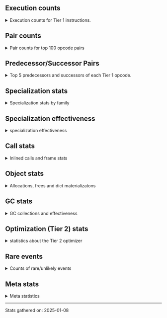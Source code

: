 ## Execution counts

<details>
<summary> Execution counts for Tier 1 instructions. </summary>


The "miss ratio" column shows the percentage of times the instruction
executed that it deoptimized. When this happens, the base unspecialized
instruction is not counted.

<table>
<thead>
<tr>
<th align="left">Name</th>
<th align="right">Base Count</th>
<th align="right">Head Count</th>
<th align="right">Change</th>
</tr>
</thead>
<tbody>
<tr>
<td align="left">FOR_ITER</td>
<td align="right">186,360</td>
<td align="right">108,240</td>
<td align="right">-41.9%</td>
</tr>
<tr>
<td align="left">CONTAINS_OP_DICT</td>
<td align="right">151,320</td>
<td align="right">88,840</td>
<td align="right">-41.3%</td>
</tr>
<tr>
<td align="left">STORE_SUBSCR_DICT</td>
<td align="right">127,200</td>
<td align="right">80,340</td>
<td align="right">-36.8%</td>
</tr>
<tr>
<td align="left">JUMP_BACKWARD</td>
<td align="right">218,520</td>
<td align="right">140,440</td>
<td align="right">-35.7%</td>
</tr>
<tr>
<td align="left">LOAD_ATTR_SLOT</td>
<td align="right">974,400</td>
<td align="right">646,380</td>
<td align="right">-33.7%</td>
</tr>
<tr>
<td align="left">IS_OP</td>
<td align="right">326,100</td>
<td align="right">216,760</td>
<td align="right">-33.5%</td>
</tr>
<tr>
<td align="left">POP_JUMP_IF_TRUE</td>
<td align="right">437,440</td>
<td align="right">312,482</td>
<td align="right">-28.6%</td>
</tr>
<tr>
<td align="left">CALL_BUILTIN_FAST</td>
<td align="right">198,780</td>
<td align="right">151,920</td>
<td align="right">-23.6%</td>
</tr>
<tr>
<td align="left">LOAD_GLOBAL_MODULE</td>
<td align="right">797,740</td>
<td align="right">688,408</td>
<td align="right">-13.7%</td>
</tr>
<tr>
<td align="left">LOAD_FAST_LOAD_FAST</td>
<td align="right">800,520</td>
<td align="right">706,800</td>
<td align="right">-11.7%</td>
</tr>
<tr>
<td align="left">POP_JUMP_IF_FALSE</td>
<td align="right">1,093,804</td>
<td align="right">984,332</td>
<td align="right">-10.0%</td>
</tr>
<tr>
<td align="left">TO_BOOL_BOOL</td>
<td align="right">638,920</td>
<td align="right">576,442</td>
<td align="right">-9.8%</td>
</tr>
<tr>
<td align="left">STORE_FAST</td>
<td align="right">721,180</td>
<td align="right">658,708</td>
<td align="right">-8.7%</td>
</tr>
<tr>
<td align="left">LOAD_GLOBAL_BUILTIN</td>
<td align="right">563,524</td>
<td align="right">516,532</td>
<td align="right">-8.3%</td>
</tr>
<tr>
<td align="left">LOAD_FAST</td>
<td align="right">3,659,348</td>
<td align="right">3,362,340</td>
<td align="right">-8.1%</td>
</tr>
<tr>
<td align="left">DELETE_ATTR</td>
<td align="right">120</td>
<td align="right">126</td>
<td align="right">5.0%</td>
</tr>
<tr>
<td align="left">EXTENDED_ARG</td>
<td align="right">1,540</td>
<td align="right">1,542</td>
<td align="right">0.1%</td>
</tr>
<tr>
<td align="left">POP_EXCEPT</td>
<td align="right">1,960</td>
<td align="right">1,962</td>
<td align="right">0.1%</td>
</tr>
<tr>
<td align="left">CALL_LEN</td>
<td align="right">150,124</td>
<td align="right">149,992</td>
<td align="right">-0.1%</td>
</tr>
<tr>
<td align="left">COMPARE_OP_INT</td>
<td align="right">188,224</td>
<td align="right">188,092</td>
<td align="right">-0.1%</td>
</tr>
<tr>
<td align="left">LOAD_ATTR_INSTANCE_VALUE</td>
<td align="right">720,208</td>
<td align="right">719,948</td>
<td align="right">-0.0%</td>
</tr>
<tr>
<td align="left">JUMP_BACKWARD_NO_INTERRUPT</td>
<td align="right">7,780</td>
<td align="right">7,782</td>
<td align="right">0.0%</td>
</tr>
<tr>
<td align="left">LOAD_SPECIAL</td>
<td align="right">17,720</td>
<td align="right">17,724</td>
<td align="right">0.0%</td>
</tr>
<tr>
<td align="left">DELETE_SUBSCR</td>
<td align="right">25,340</td>
<td align="right">25,344</td>
<td align="right">0.0%</td>
</tr>
<tr>
<td align="left">SWAP</td>
<td align="right">26,120</td>
<td align="right">26,124</td>
<td align="right">0.0%</td>
</tr>
<tr>
<td align="left">CALL_METHOD_DESCRIPTOR_FAST_WITH_KEYWORDS</td>
<td align="right">20,140</td>
<td align="right">20,142</td>
<td align="right">0.0%</td>
</tr>
<tr>
<td align="left">POP_JUMP_IF_NONE</td>
<td align="right">113,180</td>
<td align="right">113,190</td>
<td align="right">0.0%</td>
</tr>
<tr>
<td align="left">COPY</td>
<td align="right">26,680</td>
<td align="right">26,682</td>
<td align="right">0.0%</td>
</tr>
<tr>
<td align="left">CALL_NON_PY_GENERAL</td>
<td align="right">172,440</td>
<td align="right">172,452</td>
<td align="right">0.0%</td>
</tr>
<tr>
<td align="left">INTERPRETER_EXIT</td>
<td align="right">105,480</td>
<td align="right">105,486</td>
<td align="right">0.0%</td>
</tr>
<tr>
<td align="left">CALL_METHOD_DESCRIPTOR_O</td>
<td align="right">45,340</td>
<td align="right">45,342</td>
<td align="right">0.0%</td>
</tr>
<tr>
<td align="left">POP_TOP</td>
<td align="right">417,240</td>
<td align="right">417,258</td>
<td align="right">0.0%</td>
</tr>
<tr>
<td align="left">NOP</td>
<td align="right">101,420</td>
<td align="right">101,424</td>
<td align="right">0.0%</td>
</tr>
<tr>
<td align="left">LOAD_CONST_IMMORTAL</td>
<td align="right">734,340</td>
<td align="right">734,364</td>
<td align="right">0.0%</td>
</tr>
<tr>
<td align="left">PUSH_NULL</td>
<td align="right">223,620</td>
<td align="right">223,626</td>
<td align="right">0.0%</td>
</tr>
<tr>
<td align="left">RETURN_VALUE</td>
<td align="right">679,700</td>
<td align="right">679,716</td>
<td align="right">0.0%</td>
</tr>
<tr>
<td align="left">LOAD_ATTR_METHOD_NO_DICT</td>
<td align="right">192,820</td>
<td align="right">192,824</td>
<td align="right">0.0%</td>
</tr>
<tr>
<td align="left">RESUME_CHECK</td>
<td align="right">657,100</td>
<td align="right">657,108</td>
<td align="right">0.0%</td>
</tr>
<tr>
<td align="left">LOAD_ATTR_METHOD_WITH_VALUES</td>
<td align="right">342,680</td>
<td align="right">342,684</td>
<td align="right">0.0%</td>
</tr>
<tr>
<td align="left">CALL_PY_EXACT_ARGS</td>
<td align="right">372,380</td>
<td align="right">372,384</td>
<td align="right">0.0%</td>
</tr>
<tr>
<td align="left">LOAD_ATTR</td>
<td align="right">290,760</td>
<td align="right">290,760</td>
<td align="right">0.0%</td>
</tr>
<tr>
<td align="left">LOAD_SMALL_INT</td>
<td align="right">251,760</td>
<td align="right">251,760</td>
<td align="right">0.0%</td>
</tr>
<tr>
<td align="left">LOAD_ATTR_MODULE</td>
<td align="right">205,020</td>
<td align="right">205,020</td>
<td align="right">0.0%</td>
</tr>
<tr>
<td align="left">STORE_ATTR</td>
<td align="right">161,500</td>
<td align="right">161,500</td>
<td align="right">0.0%</td>
</tr>
<tr>
<td align="left">BINARY_OP</td>
<td align="right">157,820</td>
<td align="right">157,820</td>
<td align="right">0.0%</td>
</tr>
<tr>
<td align="left">STORE_ATTR_SLOT</td>
<td align="right">136,040</td>
<td align="right">136,040</td>
<td align="right">0.0%</td>
</tr>
<tr>
<td align="left">RETURN_GENERATOR</td>
<td align="right">125,640</td>
<td align="right">125,640</td>
<td align="right">0.0%</td>
</tr>
<tr>
<td align="left">SEND_GEN</td>
<td align="right">122,820</td>
<td align="right">122,820</td>
<td align="right">0.0%</td>
</tr>
<tr>
<td align="left">LOAD_CONST</td>
<td align="right">121,020</td>
<td align="right">121,020</td>
<td align="right">0.0%</td>
</tr>
<tr>
<td align="left">GET_AWAITABLE</td>
<td align="right">119,520</td>
<td align="right">119,520</td>
<td align="right">0.0%</td>
</tr>
<tr>
<td align="left">END_SEND</td>
<td align="right">119,280</td>
<td align="right">119,280</td>
<td align="right">0.0%</td>
</tr>
<tr>
<td align="left">STORE_ATTR_INSTANCE_VALUE</td>
<td align="right">111,180</td>
<td align="right">111,180</td>
<td align="right">0.0%</td>
</tr>
<tr>
<td align="left">CALL_METHOD_DESCRIPTOR_NOARGS</td>
<td align="right">108,120</td>
<td align="right">108,120</td>
<td align="right">0.0%</td>
</tr>
<tr>
<td align="left">POP_JUMP_IF_NOT_NONE</td>
<td align="right">100,800</td>
<td align="right">100,800</td>
<td align="right">0.0%</td>
</tr>
<tr>
<td align="left">JUMP_FORWARD</td>
<td align="right">80,940</td>
<td align="right">80,940</td>
<td align="right">0.0%</td>
</tr>
<tr>
<td align="left">LOAD_ATTR_WITH_HINT</td>
<td align="right">78,120</td>
<td align="right">78,120</td>
<td align="right">0.0%</td>
</tr>
<tr>
<td align="left">CALL_FUNCTION_EX</td>
<td align="right">70,140</td>
<td align="right">70,140</td>
<td align="right">0.0%</td>
</tr>
<tr>
<td align="left">BUILD_TUPLE</td>
<td align="right">67,260</td>
<td align="right">67,260</td>
<td align="right">0.0%</td>
</tr>
<tr>
<td align="left">LOAD_DEREF</td>
<td align="right">65,460</td>
<td align="right">65,460</td>
<td align="right">0.0%</td>
</tr>
<tr>
<td align="left">CALL_KW_PY</td>
<td align="right">56,640</td>
<td align="right">56,640</td>
<td align="right">0.0%</td>
</tr>
<tr>
<td align="left">GET_ITER</td>
<td align="right">54,480</td>
<td align="right">54,480</td>
<td align="right">0.0%</td>
</tr>
<tr>
<td align="left">BUILD_MAP</td>
<td align="right">52,740</td>
<td align="right">52,740</td>
<td align="right">0.0%</td>
</tr>
<tr>
<td align="left">POP_ITER</td>
<td align="right">51,900</td>
<td align="right">51,900</td>
<td align="right">0.0%</td>
</tr>
<tr>
<td align="left">DICT_MERGE</td>
<td align="right">50,520</td>
<td align="right">50,520</td>
<td align="right">0.0%</td>
</tr>
<tr>
<td align="left">TO_BOOL_NONE</td>
<td align="right">49,560</td>
<td align="right">49,560</td>
<td align="right">0.0%</td>
</tr>
<tr>
<td align="left">TO_BOOL</td>
<td align="right">47,600</td>
<td align="right">47,600</td>
<td align="right">0.0%</td>
</tr>
<tr>
<td align="left">TO_BOOL_INT</td>
<td align="right">46,260</td>
<td align="right">46,260</td>
<td align="right">0.0%</td>
</tr>
<tr>
<td align="left">CALL_TYPE_1</td>
<td align="right">44,520</td>
<td align="right">44,520</td>
<td align="right">0.0%</td>
</tr>
<tr>
<td align="left">BINARY_SLICE</td>
<td align="right">44,340</td>
<td align="right">44,340</td>
<td align="right">0.0%</td>
</tr>
<tr>
<td align="left">COMPARE_OP</td>
<td align="right">41,760</td>
<td align="right">41,760</td>
<td align="right">0.0%</td>
</tr>
<tr>
<td align="left">LOAD_ATTR_CLASS_WITH_METACLASS_CHECK</td>
<td align="right">34,200</td>
<td align="right">34,200</td>
<td align="right">0.0%</td>
</tr>
<tr>
<td align="left">CALL_ISINSTANCE</td>
<td align="right">33,900</td>
<td align="right">33,900</td>
<td align="right">0.0%</td>
</tr>
<tr>
<td align="left">FOR_ITER_LIST</td>
<td align="right">33,600</td>
<td align="right">33,600</td>
<td align="right">0.0%</td>
</tr>
<tr>
<td align="left">FOR_ITER_RANGE</td>
<td align="right">33,540</td>
<td align="right">33,540</td>
<td align="right">0.0%</td>
</tr>
<tr>
<td align="left">CALL_ALLOC_AND_ENTER_INIT</td>
<td align="right">32,940</td>
<td align="right">32,940</td>
<td align="right">0.0%</td>
</tr>
<tr>
<td align="left">EXIT_INIT_CHECK</td>
<td align="right">32,820</td>
<td align="right">32,820</td>
<td align="right">0.0%</td>
</tr>
<tr>
<td align="left">CALL_BOUND_METHOD_EXACT_ARGS</td>
<td align="right">31,140</td>
<td align="right">31,140</td>
<td align="right">0.0%</td>
</tr>
<tr>
<td align="left">BUILD_LIST</td>
<td align="right">28,860</td>
<td align="right">28,860</td>
<td align="right">0.0%</td>
</tr>
<tr>
<td align="left">CONTAINS_OP</td>
<td align="right">27,920</td>
<td align="right">27,920</td>
<td align="right">0.0%</td>
</tr>
<tr>
<td align="left">CALL_BUILTIN_FAST_WITH_KEYWORDS</td>
<td align="right">26,280</td>
<td align="right">26,280</td>
<td align="right">0.0%</td>
</tr>
<tr>
<td align="left">BUILD_SLICE</td>
<td align="right">25,200</td>
<td align="right">25,200</td>
<td align="right">0.0%</td>
</tr>
<tr>
<td align="left">LOAD_ATTR_METHOD_LAZY_DICT</td>
<td align="right">24,420</td>
<td align="right">24,420</td>
<td align="right">0.0%</td>
</tr>
<tr>
<td align="left">MAKE_CELL</td>
<td align="right">23,460</td>
<td align="right">23,460</td>
<td align="right">0.0%</td>
</tr>
<tr>
<td align="left">STORE_FAST_STORE_FAST</td>
<td align="right">21,540</td>
<td align="right">21,540</td>
<td align="right">0.0%</td>
</tr>
<tr>
<td align="left">CALL_PY_GENERAL</td>
<td align="right">20,760</td>
<td align="right">20,760</td>
<td align="right">0.0%</td>
</tr>
<tr>
<td align="left">CALL_INTRINSIC_1</td>
<td align="right">18,540</td>
<td align="right">18,540</td>
<td align="right">0.0%</td>
</tr>
<tr>
<td align="left">LIST_EXTEND</td>
<td align="right">18,420</td>
<td align="right">18,420</td>
<td align="right">0.0%</td>
</tr>
<tr>
<td align="left">UNPACK_SEQUENCE_TWO_TUPLE</td>
<td align="right">18,420</td>
<td align="right">18,420</td>
<td align="right">0.0%</td>
</tr>
<tr>
<td align="left">CALL_LIST_APPEND</td>
<td align="right">17,460</td>
<td align="right">17,460</td>
<td align="right">0.0%</td>
</tr>
<tr>
<td align="left">STORE_DEREF</td>
<td align="right">16,320</td>
<td align="right">16,320</td>
<td align="right">0.0%</td>
</tr>
<tr>
<td align="left">CALL_METHOD_DESCRIPTOR_FAST</td>
<td align="right">16,200</td>
<td align="right">16,200</td>
<td align="right">0.0%</td>
</tr>
<tr>
<td align="left">BINARY_OP_ADD_INT</td>
<td align="right">14,820</td>
<td align="right">14,820</td>
<td align="right">0.0%</td>
</tr>
<tr>
<td align="left">LOAD_ATTR_NONDESCRIPTOR_WITH_VALUES</td>
<td align="right">13,680</td>
<td align="right">13,680</td>
<td align="right">0.0%</td>
</tr>
<tr>
<td align="left">COPY_FREE_VARS</td>
<td align="right">13,440</td>
<td align="right">13,440</td>
<td align="right">0.0%</td>
</tr>
<tr>
<td align="left">CALL_BUILTIN_CLASS</td>
<td align="right">12,300</td>
<td align="right">12,300</td>
<td align="right">0.0%</td>
</tr>
<tr>
<td align="left">LOAD_FAST_CHECK</td>
<td align="right">12,120</td>
<td align="right">12,120</td>
<td align="right">0.0%</td>
</tr>
<tr>
<td align="left">CALL_KW_NON_PY</td>
<td align="right">10,920</td>
<td align="right">10,920</td>
<td align="right">0.0%</td>
</tr>
<tr>
<td align="left">BINARY_SUBSCR</td>
<td align="right">10,640</td>
<td align="right">10,640</td>
<td align="right">0.0%</td>
</tr>
<tr>
<td align="left">CALL</td>
<td align="right">9,960</td>
<td align="right">9,960</td>
<td align="right">0.0%</td>
</tr>
<tr>
<td align="left">YIELD_VALUE</td>
<td align="right">9,480</td>
<td align="right">9,480</td>
<td align="right">0.0%</td>
</tr>
<tr>
<td align="left">BINARY_SUBSCR_DICT</td>
<td align="right">9,180</td>
<td align="right">9,180</td>
<td align="right">0.0%</td>
</tr>
<tr>
<td align="left">CALL_BUILTIN_O</td>
<td align="right">8,760</td>
<td align="right">8,760</td>
<td align="right">0.0%</td>
</tr>
<tr>
<td align="left">LOAD_ATTR_PROPERTY</td>
<td align="right">8,640</td>
<td align="right">8,640</td>
<td align="right">0.0%</td>
</tr>
<tr>
<td align="left">TO_BOOL_LIST</td>
<td align="right">8,520</td>
<td align="right">8,520</td>
<td align="right">0.0%</td>
</tr>
<tr>
<td align="left">UNPACK_SEQUENCE_TUPLE</td>
<td align="right">7,860</td>
<td align="right">7,860</td>
<td align="right">0.0%</td>
</tr>
<tr>
<td align="left">CONTAINS_OP_SET</td>
<td align="right">7,800</td>
<td align="right">7,800</td>
<td align="right">0.0%</td>
</tr>
<tr>
<td align="left">FOR_ITER_TUPLE</td>
<td align="right">7,320</td>
<td align="right">7,320</td>
<td align="right">0.0%</td>
</tr>
<tr>
<td align="left">UNARY_NOT</td>
<td align="right">6,720</td>
<td align="right">6,720</td>
<td align="right">0.0%</td>
</tr>
<tr>
<td align="left">LIST_APPEND</td>
<td align="right">6,720</td>
<td align="right">6,720</td>
<td align="right">0.0%</td>
</tr>
<tr>
<td align="left">LOAD_GLOBAL</td>
<td align="right">6,240</td>
<td align="right">6,240</td>
<td align="right">0.0%</td>
</tr>
<tr>
<td align="left">BINARY_SUBSCR_LIST_INT</td>
<td align="right">6,240</td>
<td align="right">6,240</td>
<td align="right">0.0%</td>
</tr>
<tr>
<td align="left">CALL_KW_BOUND_METHOD</td>
<td align="right">6,240</td>
<td align="right">6,240</td>
<td align="right">0.0%</td>
</tr>
<tr>
<td align="left">SEND</td>
<td align="right">4,740</td>
<td align="right">4,740</td>
<td align="right">0.0%</td>
</tr>
<tr>
<td align="left">COMPARE_OP_FLOAT</td>
<td align="right">4,140</td>
<td align="right">4,140</td>
<td align="right">0.0%</td>
</tr>
<tr>
<td align="left">LOAD_SUPER_ATTR_METHOD</td>
<td align="right">4,020</td>
<td align="right">4,020</td>
<td align="right">0.0%</td>
</tr>
<tr>
<td align="left">MAKE_FUNCTION</td>
<td align="right">3,720</td>
<td align="right">3,720</td>
<td align="right">0.0%</td>
</tr>
<tr>
<td align="left">COMPARE_OP_STR</td>
<td align="right">3,420</td>
<td align="right">3,420</td>
<td align="right">0.0%</td>
</tr>
<tr>
<td align="left">BINARY_OP_ADD_FLOAT</td>
<td align="right">2,820</td>
<td align="right">2,820</td>
<td align="right">0.0%</td>
</tr>
<tr>
<td align="left">BINARY_OP_SUBTRACT_INT</td>
<td align="right">2,580</td>
<td align="right">2,580</td>
<td align="right">0.0%</td>
</tr>
<tr>
<td align="left">FORMAT_SIMPLE</td>
<td align="right">2,400</td>
<td align="right">2,400</td>
<td align="right">0.0%</td>
</tr>
<tr>
<td align="left">MAP_ADD</td>
<td align="right">2,340</td>
<td align="right">2,340</td>
<td align="right">0.0%</td>
</tr>
<tr>
<td align="left">STORE_ATTR_WITH_HINT</td>
<td align="right">2,220</td>
<td align="right">2,220</td>
<td align="right">0.0%</td>
</tr>
<tr>
<td align="left">SET_FUNCTION_ATTRIBUTE</td>
<td align="right">2,220</td>
<td align="right">2,220</td>
<td align="right">0.0%</td>
</tr>
<tr>
<td align="left">STORE_SUBSCR</td>
<td align="right">2,120</td>
<td align="right">2,120</td>
<td align="right">0.0%</td>
</tr>
<tr>
<td align="left">CHECK_EXC_MATCH</td>
<td align="right">2,040</td>
<td align="right">2,040</td>
<td align="right">0.0%</td>
</tr>
<tr>
<td align="left">PUSH_EXC_INFO</td>
<td align="right">1,980</td>
<td align="right">1,980</td>
<td align="right">0.0%</td>
</tr>
<tr>
<td align="left">TO_BOOL_STR</td>
<td align="right">1,740</td>
<td align="right">1,740</td>
<td align="right">0.0%</td>
</tr>
<tr>
<td align="left">TO_BOOL_ALWAYS_TRUE</td>
<td align="right">1,620</td>
<td align="right">1,620</td>
<td align="right">0.0%</td>
</tr>
<tr>
<td align="left">LOAD_ATTR_CLASS</td>
<td align="right">1,320</td>
<td align="right">1,320</td>
<td align="right">0.0%</td>
</tr>
<tr>
<td align="left">BUILD_STRING</td>
<td align="right">1,260</td>
<td align="right">1,260</td>
<td align="right">0.0%</td>
</tr>
<tr>
<td align="left">LOAD_SUPER_ATTR_ATTR</td>
<td align="right">1,080</td>
<td align="right">1,080</td>
<td align="right">0.0%</td>
</tr>
<tr>
<td align="left">BINARY_SUBSCR_STR_INT</td>
<td align="right">1,020</td>
<td align="right">1,020</td>
<td align="right">0.0%</td>
</tr>
<tr>
<td align="left">UNPACK_SEQUENCE_LIST</td>
<td align="right">900</td>
<td align="right">900</td>
<td align="right">0.0%</td>
</tr>
<tr>
<td align="left">UNARY_INVERT</td>
<td align="right">840</td>
<td align="right">840</td>
<td align="right">0.0%</td>
</tr>
<tr>
<td align="left">LOAD_FAST_AND_CLEAR</td>
<td align="right">840</td>
<td align="right">840</td>
<td align="right">0.0%</td>
</tr>
<tr>
<td align="left">RERAISE</td>
<td align="right">660</td>
<td align="right">660</td>
<td align="right">0.0%</td>
</tr>
<tr>
<td align="left">BINARY_SUBSCR_TUPLE_INT</td>
<td align="right">660</td>
<td align="right">660</td>
<td align="right">0.0%</td>
</tr>
<tr>
<td align="left">BINARY_SUBSCR_GETITEM</td>
<td align="right">600</td>
<td align="right">600</td>
<td align="right">0.0%</td>
</tr>
<tr>
<td align="left">UNPACK_SEQUENCE</td>
<td align="right">560</td>
<td align="right">560</td>
<td align="right">0.0%</td>
</tr>
<tr>
<td align="left">CALL_KW</td>
<td align="right">520</td>
<td align="right">520</td>
<td align="right">0.0%</td>
</tr>
<tr>
<td align="left">BINARY_OP_ADD_UNICODE</td>
<td align="right">480</td>
<td align="right">480</td>
<td align="right">0.0%</td>
</tr>
<tr>
<td align="left">BUILD_SET</td>
<td align="right">420</td>
<td align="right">420</td>
<td align="right">0.0%</td>
</tr>
<tr>
<td align="left">STORE_FAST_LOAD_FAST</td>
<td align="right">420</td>
<td align="right">420</td>
<td align="right">0.0%</td>
</tr>
<tr>
<td align="left">CALL_STR_1</td>
<td align="right">420</td>
<td align="right">420</td>
<td align="right">0.0%</td>
</tr>
<tr>
<td align="left">CALL_TUPLE_1</td>
<td align="right">420</td>
<td align="right">420</td>
<td align="right">0.0%</td>
</tr>
<tr>
<td align="left">RAISE_VARARGS</td>
<td align="right">360</td>
<td align="right">360</td>
<td align="right">0.0%</td>
</tr>
<tr>
<td align="left">BINARY_OP_SUBTRACT_FLOAT</td>
<td align="right">360</td>
<td align="right">360</td>
<td align="right">0.0%</td>
</tr>
<tr>
<td align="left">BINARY_OP_MULTIPLY_INT</td>
<td align="right">300</td>
<td align="right">300</td>
<td align="right">0.0%</td>
</tr>
<tr>
<td align="left">CLEANUP_THROW</td>
<td align="right">240</td>
<td align="right">240</td>
<td align="right">0.0%</td>
</tr>
<tr>
<td align="left">UNARY_NEGATIVE</td>
<td align="right">240</td>
<td align="right">240</td>
<td align="right">0.0%</td>
</tr>
<tr>
<td align="left">DELETE_FAST</td>
<td align="right">240</td>
<td align="right">240</td>
<td align="right">0.0%</td>
</tr>
<tr>
<td align="left">LOAD_SUPER_ATTR</td>
<td align="right">180</td>
<td align="right">180</td>
<td align="right">0.0%</td>
</tr>
<tr>
<td align="left">BINARY_OP_MULTIPLY_FLOAT</td>
<td align="right">180</td>
<td align="right">180</td>
<td align="right">0.0%</td>
</tr>
<tr>
<td align="left">BINARY_OP_INPLACE_ADD_UNICODE</td>
<td align="right">120</td>
<td align="right">120</td>
<td align="right">0.0%</td>
</tr>
<tr>
<td align="left">CONVERT_VALUE</td>
<td align="right">60</td>
<td align="right">60</td>
<td align="right">0.0%</td>
</tr>
<tr>
<td align="left">IMPORT_NAME</td>
<td align="right">60</td>
<td align="right">60</td>
<td align="right">0.0%</td>
</tr>
<tr>
<td align="left">STORE_GLOBAL</td>
<td align="right">60</td>
<td align="right">60</td>
<td align="right">0.0%</td>
</tr>
<tr>
<td align="left">CALL_BOUND_METHOD_GENERAL</td>
<td align="right">60</td>
<td align="right">60</td>
<td align="right">0.0%</td>
</tr>
<tr>
<td align="left">ENTER_EXECUTOR</td>
<td align="right"></td>
<td align="right">31,220</td>
<td align="right"></td>
</tr>
<tr>
<td align="left">NOT_TAKEN</td>
<td align="right"></td>
<td align="right">15,620</td>
<td align="right"></td>
</tr>
</tbody>
</table>


</details>

## Pair counts

<details>
<summary> Pair counts for top 100 opcode pairs </summary>


Pairs of specialized operations that deoptimize and are then followed by
the corresponding unspecialized instruction are not counted as pairs.

Not included in comparative output.


</details>

## Predecessor/Successor Pairs

<details>
<summary> Top 5 predecessors and successors of each Tier 1 opcode. </summary>


This does not include the unspecialized instructions that occur after a
specialized instruction deoptimizes.

Not included in comparative output.


</details>

## Specialization stats

<details>
<summary> Specialization stats by family </summary>

### BINARY_OP

<details>
<summary> specialization stats for BINARY_OP family </summary>

<table>
<thead>
<tr>
<th align="left">Kind</th>
<th align="right">Base Count</th>
<th align="right">Base Ratio</th>
<th align="right">Head Count</th>
<th align="right">Head Ratio</th>
<th align="right">Change</th>
</tr>
</thead>
<tbody>
<tr>
<td align="left">
deferred
<details>
<summary>ⓘ</summary>

Lists the number of "deferred" (i.e. not specialized) instructions executed.
</details>
</td>
<td align="right">155,880</td>
<td align="right">86.9%</td>
<td align="right">155,880</td>
<td align="right">86.9%</td>
<td align="right">0.0%</td>
</tr>
<tr>
<td align="left">
hit
<details>
<summary>ⓘ</summary>

Specialized instructions that complete.
</details>
</td>
<td align="right">21,660</td>
<td align="right">12.1%</td>
<td align="right">21,660</td>
<td align="right">12.1%</td>
<td align="right">0.0%</td>
</tr>
</tbody>
</table>

<table>
<thead>
<tr>
<th align="left">Success</th>
<th align="right">Base Count</th>
<th align="right">Base Ratio</th>
<th align="right">Head Count</th>
<th align="right">Head Ratio</th>
<th align="right">Change</th>
</tr>
</thead>
<tbody>
<tr>
<td align="left">Success</td>
<td align="right">240</td>
<td align="right">12.4%</td>
<td align="right">240</td>
<td align="right">12.4%</td>
<td align="right">0.0%</td>
</tr>
<tr>
<td align="left">Failure</td>
<td align="right">1,700</td>
<td align="right">87.6%</td>
<td align="right">1,700</td>
<td align="right">87.6%</td>
<td align="right">0.0%</td>
</tr>
</tbody>
</table>

<table>
<thead>
<tr>
<th align="left">Failure kind</th>
<th align="right">Base Count</th>
<th align="right">Base Ratio</th>
<th align="right">Head Count</th>
<th align="right">Head Ratio</th>
<th align="right">Change</th>
</tr>
</thead>
<tbody>
<tr>
<td align="left">and int</td>
<td align="right">620</td>
<td align="right">36.5%</td>
<td align="right">620</td>
<td align="right">36.5%</td>
<td align="right">0.0%</td>
</tr>
<tr>
<td align="left">or</td>
<td align="right">360</td>
<td align="right">21.2%</td>
<td align="right">360</td>
<td align="right">21.2%</td>
<td align="right">0.0%</td>
</tr>
<tr>
<td align="left">add other</td>
<td align="right">220</td>
<td align="right">12.9%</td>
<td align="right">220</td>
<td align="right">12.9%</td>
<td align="right">0.0%</td>
</tr>
<tr>
<td align="left">remainder</td>
<td align="right">160</td>
<td align="right">9.4%</td>
<td align="right">160</td>
<td align="right">9.4%</td>
<td align="right">0.0%</td>
</tr>
<tr>
<td align="left">floor divide</td>
<td align="right">100</td>
<td align="right">5.9%</td>
<td align="right">100</td>
<td align="right">5.9%</td>
<td align="right">0.0%</td>
</tr>
<tr>
<td align="left">add different types</td>
<td align="right">80</td>
<td align="right">4.7%</td>
<td align="right">80</td>
<td align="right">4.7%</td>
<td align="right">0.0%</td>
</tr>
<tr>
<td align="left">multiply different types</td>
<td align="right">80</td>
<td align="right">4.7%</td>
<td align="right">80</td>
<td align="right">4.7%</td>
<td align="right">0.0%</td>
</tr>
<tr>
<td align="left">lshift</td>
<td align="right">40</td>
<td align="right">2.4%</td>
<td align="right">40</td>
<td align="right">2.4%</td>
<td align="right">0.0%</td>
</tr>
<tr>
<td align="left">xor</td>
<td align="right">40</td>
<td align="right">2.4%</td>
<td align="right">40</td>
<td align="right">2.4%</td>
<td align="right">0.0%</td>
</tr>
</tbody>
</table>


</details>

### BINARY_SLICE

<details>
<summary> specialization stats for BINARY_SLICE family </summary>

<table>
<thead>
<tr>
<th align="left">Kind</th>
<th align="right">Base Count</th>
<th align="right">Base Ratio</th>
<th align="right">Head Count</th>
<th align="right">Head Ratio</th>
<th align="right">Change</th>
</tr>
</thead>
<tbody>
<tr>
<td align="left">
deferred
<details>
<summary>ⓘ</summary>

Lists the number of "deferred" (i.e. not specialized) instructions executed.
</details>
</td>
<td align="right">44,340</td>
<td align="right">100.0%</td>
<td align="right">44,340</td>
<td align="right">100.0%</td>
<td align="right">0.0%</td>
</tr>
</tbody>
</table>


</details>

### BINARY_SUBSCR

<details>
<summary> specialization stats for BINARY_SUBSCR family </summary>

<table>
<thead>
<tr>
<th align="left">Kind</th>
<th align="right">Base Count</th>
<th align="right">Base Ratio</th>
<th align="right">Head Count</th>
<th align="right">Head Ratio</th>
<th align="right">Change</th>
</tr>
</thead>
<tbody>
<tr>
<td align="left">
deferred
<details>
<summary>ⓘ</summary>

Lists the number of "deferred" (i.e. not specialized) instructions executed.
</details>
</td>
<td align="right">9,780</td>
<td align="right">34.5%</td>
<td align="right">9,780</td>
<td align="right">34.5%</td>
<td align="right">0.0%</td>
</tr>
<tr>
<td align="left">
hit
<details>
<summary>ⓘ</summary>

Specialized instructions that complete.
</details>
</td>
<td align="right">17,700</td>
<td align="right">62.5%</td>
<td align="right">17,700</td>
<td align="right">62.5%</td>
<td align="right">0.0%</td>
</tr>
</tbody>
</table>

<table>
<thead>
<tr>
<th align="left">Success</th>
<th align="right">Base Count</th>
<th align="right">Base Ratio</th>
<th align="right">Head Count</th>
<th align="right">Head Ratio</th>
<th align="right">Change</th>
</tr>
</thead>
<tbody>
<tr>
<td align="left">Success</td>
<td align="right">300</td>
<td align="right">34.9%</td>
<td align="right">300</td>
<td align="right">34.9%</td>
<td align="right">0.0%</td>
</tr>
<tr>
<td align="left">Failure</td>
<td align="right">560</td>
<td align="right">65.1%</td>
<td align="right">560</td>
<td align="right">65.1%</td>
<td align="right">0.0%</td>
</tr>
</tbody>
</table>

<table>
<thead>
<tr>
<th align="left">Failure kind</th>
<th align="right">Base Count</th>
<th align="right">Base Ratio</th>
<th align="right">Head Count</th>
<th align="right">Head Ratio</th>
<th align="right">Change</th>
</tr>
</thead>
<tbody>
<tr>
<td align="left">buffer int</td>
<td align="right">160</td>
<td align="right">28.6%</td>
<td align="right">160</td>
<td align="right">28.6%</td>
<td align="right">0.0%</td>
</tr>
<tr>
<td align="left">tuple slice</td>
<td align="right">120</td>
<td align="right">21.4%</td>
<td align="right">120</td>
<td align="right">21.4%</td>
<td align="right">0.0%</td>
</tr>
<tr>
<td align="left">buffer slice</td>
<td align="right">120</td>
<td align="right">21.4%</td>
<td align="right">120</td>
<td align="right">21.4%</td>
<td align="right">0.0%</td>
</tr>
<tr>
<td align="left">other</td>
<td align="right">40</td>
<td align="right">7.1%</td>
<td align="right">40</td>
<td align="right">7.1%</td>
<td align="right">0.0%</td>
</tr>
<tr>
<td align="left">out of range</td>
<td align="right">40</td>
<td align="right">7.1%</td>
<td align="right">40</td>
<td align="right">7.1%</td>
<td align="right">0.0%</td>
</tr>
<tr>
<td align="left">code complex parameters</td>
<td align="right">40</td>
<td align="right">7.1%</td>
<td align="right">40</td>
<td align="right">7.1%</td>
<td align="right">0.0%</td>
</tr>
<tr>
<td align="left">list slice</td>
<td align="right">20</td>
<td align="right">3.6%</td>
<td align="right">20</td>
<td align="right">3.6%</td>
<td align="right">0.0%</td>
</tr>
<tr>
<td align="left">string slice</td>
<td align="right">20</td>
<td align="right">3.6%</td>
<td align="right">20</td>
<td align="right">3.6%</td>
<td align="right">0.0%</td>
</tr>
</tbody>
</table>


</details>

### CALL

<details>
<summary> specialization stats for CALL family </summary>

<table>
<thead>
<tr>
<th align="left">Kind</th>
<th align="right">Base Count</th>
<th align="right">Base Ratio</th>
<th align="right">Head Count</th>
<th align="right">Head Ratio</th>
<th align="right">Change</th>
</tr>
</thead>
<tbody>
<tr>
<td align="left">
hit
<details>
<summary>ⓘ</summary>

Specialized instructions that complete.
</details>
</td>
<td align="right">1,116,524</td>
<td align="right">96.2%</td>
<td align="right">1,116,400</td>
<td align="right">96.2%</td>
<td align="right">-0.0%</td>
</tr>
<tr>
<td align="left">
deferred
<details>
<summary>ⓘ</summary>

Lists the number of "deferred" (i.e. not specialized) instructions executed.
</details>
</td>
<td align="right">120</td>
<td align="right">0.0%</td>
<td align="right">120</td>
<td align="right">0.0%</td>
<td align="right">0.0%</td>
</tr>
<tr>
<td align="left">
miss
<details>
<summary>ⓘ</summary>

Specialized instructions that deopt.
</details>
</td>
<td align="right">33,840</td>
<td align="right">2.9%</td>
<td align="right">33,840</td>
<td align="right">2.9%</td>
<td align="right">0.0%</td>
</tr>
</tbody>
</table>

<table>
<thead>
<tr>
<th align="left">Success</th>
<th align="right">Base Count</th>
<th align="right">Base Ratio</th>
<th align="right">Head Count</th>
<th align="right">Head Ratio</th>
<th align="right">Change</th>
</tr>
</thead>
<tbody>
<tr>
<td align="left">Success</td>
<td align="right">10,420</td>
<td align="right">99.8%</td>
<td align="right">10,420</td>
<td align="right">99.8%</td>
<td align="right">0.0%</td>
</tr>
<tr>
<td align="left">Failure</td>
<td align="right">20</td>
<td align="right">0.2%</td>
<td align="right">20</td>
<td align="right">0.2%</td>
<td align="right">0.0%</td>
</tr>
</tbody>
</table>

<table>
<thead>
<tr>
<th align="left">Failure kind</th>
<th align="right">Base Count</th>
<th align="right">Base Ratio</th>
<th align="right">Head Count</th>
<th align="right">Head Ratio</th>
<th align="right">Change</th>
</tr>
</thead>
<tbody>
<tr>
<td align="left">init not simple</td>
<td align="right">40</td>
<td align="right">200.0%</td>
<td align="right">40</td>
<td align="right">200.0%</td>
<td align="right">0.0%</td>
</tr>
<tr>
<td align="left">out of versions</td>
<td align="right">20</td>
<td align="right">100.0%</td>
<td align="right">20</td>
<td align="right">100.0%</td>
<td align="right">0.0%</td>
</tr>
<tr>
<td align="left">init not python</td>
<td align="right">20</td>
<td align="right">100.0%</td>
<td align="right">20</td>
<td align="right">100.0%</td>
<td align="right">0.0%</td>
</tr>
</tbody>
</table>


</details>

### CALL_KW

<details>
<summary> specialization stats for CALL_KW family </summary>

<table>
<thead>
<tr>
<th align="left">Success</th>
<th align="right">Base Count</th>
<th align="right">Base Ratio</th>
<th align="right">Head Count</th>
<th align="right">Head Ratio</th>
<th align="right">Change</th>
</tr>
</thead>
<tbody>
<tr>
<td align="left">Success</td>
<td align="right">520</td>
<td align="right">100.0%</td>
<td align="right">520</td>
<td align="right">100.0%</td>
<td align="right">0.0%</td>
</tr>
<tr>
<td align="left">Failure</td>
<td align="right">0</td>
<td align="right">0.0%</td>
<td align="right">0</td>
<td align="right">0.0%</td>
<td align="right"></td>
</tr>
</tbody>
</table>


</details>

### COMPARE_OP

<details>
<summary> specialization stats for COMPARE_OP family </summary>

<table>
<thead>
<tr>
<th align="left">Kind</th>
<th align="right">Base Count</th>
<th align="right">Base Ratio</th>
<th align="right">Head Count</th>
<th align="right">Head Ratio</th>
<th align="right">Change</th>
</tr>
</thead>
<tbody>
<tr>
<td align="left">
hit
<details>
<summary>ⓘ</summary>

Specialized instructions that complete.
</details>
</td>
<td align="right">195,544</td>
<td align="right">82.3%</td>
<td align="right">195,412</td>
<td align="right">82.3%</td>
<td align="right">-0.1%</td>
</tr>
<tr>
<td align="left">
deferred
<details>
<summary>ⓘ</summary>

Lists the number of "deferred" (i.e. not specialized) instructions executed.
</details>
</td>
<td align="right">40,080</td>
<td align="right">16.9%</td>
<td align="right">40,080</td>
<td align="right">16.9%</td>
<td align="right">0.0%</td>
</tr>
<tr>
<td align="left">
miss
<details>
<summary>ⓘ</summary>

Specialized instructions that deopt.
</details>
</td>
<td align="right">240</td>
<td align="right">0.1%</td>
<td align="right">240</td>
<td align="right">0.1%</td>
<td align="right">0.0%</td>
</tr>
</tbody>
</table>

<table>
<thead>
<tr>
<th align="left">Success</th>
<th align="right">Base Count</th>
<th align="right">Base Ratio</th>
<th align="right">Head Count</th>
<th align="right">Head Ratio</th>
<th align="right">Change</th>
</tr>
</thead>
<tbody>
<tr>
<td align="left">Success</td>
<td align="right">820</td>
<td align="right">48.8%</td>
<td align="right">820</td>
<td align="right">48.8%</td>
<td align="right">0.0%</td>
</tr>
<tr>
<td align="left">Failure</td>
<td align="right">860</td>
<td align="right">51.2%</td>
<td align="right">860</td>
<td align="right">51.2%</td>
<td align="right">0.0%</td>
</tr>
</tbody>
</table>

<table>
<thead>
<tr>
<th align="left">Failure kind</th>
<th align="right">Base Count</th>
<th align="right">Base Ratio</th>
<th align="right">Head Count</th>
<th align="right">Head Ratio</th>
<th align="right">Change</th>
</tr>
</thead>
<tbody>
<tr>
<td align="left">other</td>
<td align="right">400</td>
<td align="right">46.5%</td>
<td align="right">400</td>
<td align="right">46.5%</td>
<td align="right">0.0%</td>
</tr>
<tr>
<td align="left">different types</td>
<td align="right">120</td>
<td align="right">14.0%</td>
<td align="right">120</td>
<td align="right">14.0%</td>
<td align="right">0.0%</td>
</tr>
<tr>
<td align="left">bytes</td>
<td align="right">100</td>
<td align="right">11.6%</td>
<td align="right">100</td>
<td align="right">11.6%</td>
<td align="right">0.0%</td>
</tr>
<tr>
<td align="left">float long</td>
<td align="right">100</td>
<td align="right">11.6%</td>
<td align="right">100</td>
<td align="right">11.6%</td>
<td align="right">0.0%</td>
</tr>
<tr>
<td align="left">bool</td>
<td align="right">60</td>
<td align="right">7.0%</td>
<td align="right">60</td>
<td align="right">7.0%</td>
<td align="right">0.0%</td>
</tr>
<tr>
<td align="left">big int</td>
<td align="right">40</td>
<td align="right">4.7%</td>
<td align="right">40</td>
<td align="right">4.7%</td>
<td align="right">0.0%</td>
</tr>
<tr>
<td align="left">tuple</td>
<td align="right">40</td>
<td align="right">4.7%</td>
<td align="right">40</td>
<td align="right">4.7%</td>
<td align="right">0.0%</td>
</tr>
</tbody>
</table>


</details>

### CONTAINS_OP

<details>
<summary> specialization stats for CONTAINS_OP family </summary>

<table>
<thead>
<tr>
<th align="left">Kind</th>
<th align="right">Base Count</th>
<th align="right">Base Ratio</th>
<th align="right">Head Count</th>
<th align="right">Head Ratio</th>
<th align="right">Change</th>
</tr>
</thead>
<tbody>
<tr>
<td align="left">
deferred
<details>
<summary>ⓘ</summary>

Lists the number of "deferred" (i.e. not specialized) instructions executed.
</details>
</td>
<td align="right">27,300</td>
<td align="right">14.6%</td>
<td align="right">27,300</td>
<td align="right">14.6%</td>
<td align="right">0.0%</td>
</tr>
<tr>
<td align="left">
hit
<details>
<summary>ⓘ</summary>

Specialized instructions that complete.
</details>
</td>
<td align="right">159,120</td>
<td align="right">85.1%</td>
<td align="right">159,120</td>
<td align="right">85.1%</td>
<td align="right">0.0%</td>
</tr>
</tbody>
</table>

<table>
<thead>
<tr>
<th align="left">Success</th>
<th align="right">Base Count</th>
<th align="right">Base Ratio</th>
<th align="right">Head Count</th>
<th align="right">Head Ratio</th>
<th align="right">Change</th>
</tr>
</thead>
<tbody>
<tr>
<td align="left">Success</td>
<td align="right">40</td>
<td align="right">6.5%</td>
<td align="right">40</td>
<td align="right">6.5%</td>
<td align="right">0.0%</td>
</tr>
<tr>
<td align="left">Failure</td>
<td align="right">580</td>
<td align="right">93.5%</td>
<td align="right">580</td>
<td align="right">93.5%</td>
<td align="right">0.0%</td>
</tr>
</tbody>
</table>

<table>
<thead>
<tr>
<th align="left">Failure kind</th>
<th align="right">Base Count</th>
<th align="right">Base Ratio</th>
<th align="right">Head Count</th>
<th align="right">Head Ratio</th>
<th align="right">Change</th>
</tr>
</thead>
<tbody>
<tr>
<td align="left">tuple</td>
<td align="right">380</td>
<td align="right">65.5%</td>
<td align="right">380</td>
<td align="right">65.5%</td>
<td align="right">0.0%</td>
</tr>
<tr>
<td align="left">str</td>
<td align="right">140</td>
<td align="right">24.1%</td>
<td align="right">140</td>
<td align="right">24.1%</td>
<td align="right">0.0%</td>
</tr>
<tr>
<td align="left">list</td>
<td align="right">60</td>
<td align="right">10.3%</td>
<td align="right">60</td>
<td align="right">10.3%</td>
<td align="right">0.0%</td>
</tr>
</tbody>
</table>


</details>

### FOR_ITER

<details>
<summary> specialization stats for FOR_ITER family </summary>

<table>
<thead>
<tr>
<th align="left">Kind</th>
<th align="right">Base Count</th>
<th align="right">Base Ratio</th>
<th align="right">Head Count</th>
<th align="right">Head Ratio</th>
<th align="right">Change</th>
</tr>
</thead>
<tbody>
<tr>
<td align="left">
deferred
<details>
<summary>ⓘ</summary>

Lists the number of "deferred" (i.e. not specialized) instructions executed.
</details>
</td>
<td align="right">185,580</td>
<td align="right">71.2%</td>
<td align="right">107,480</td>
<td align="right">58.8%</td>
<td align="right">-42.1%</td>
</tr>
<tr>
<td align="left">
hit
<details>
<summary>ⓘ</summary>

Specialized instructions that complete.
</details>
</td>
<td align="right">74,460</td>
<td align="right">28.5%</td>
<td align="right">74,460</td>
<td align="right">40.8%</td>
<td align="right">0.0%</td>
</tr>
</tbody>
</table>

<table>
<thead>
<tr>
<th align="left">Success</th>
<th align="right">Base Count</th>
<th align="right">Base Ratio</th>
<th align="right">Head Count</th>
<th align="right">Head Ratio</th>
<th align="right">Change</th>
</tr>
</thead>
<tbody>
<tr>
<td align="left">Failure</td>
<td align="right">540</td>
<td align="right">69.2%</td>
<td align="right">520</td>
<td align="right">68.4%</td>
<td align="right">-3.7%</td>
</tr>
<tr>
<td align="left">Success</td>
<td align="right">240</td>
<td align="right">30.8%</td>
<td align="right">240</td>
<td align="right">31.6%</td>
<td align="right">0.0%</td>
</tr>
</tbody>
</table>

<table>
<thead>
<tr>
<th align="left">Failure kind</th>
<th align="right">Base Count</th>
<th align="right">Base Ratio</th>
<th align="right">Head Count</th>
<th align="right">Head Ratio</th>
<th align="right">Change</th>
</tr>
</thead>
<tbody>
<tr>
<td align="left">dict values</td>
<td align="right">60</td>
<td align="right">11.1%</td>
<td align="right">40</td>
<td align="right">7.7%</td>
<td align="right">-33.3%</td>
</tr>
<tr>
<td align="left">set</td>
<td align="right">140</td>
<td align="right">25.9%</td>
<td align="right">140</td>
<td align="right">26.9%</td>
<td align="right">0.0%</td>
</tr>
<tr>
<td align="left">dict items</td>
<td align="right">80</td>
<td align="right">14.8%</td>
<td align="right">80</td>
<td align="right">15.4%</td>
<td align="right">0.0%</td>
</tr>
<tr>
<td align="left">ascii string</td>
<td align="right">80</td>
<td align="right">14.8%</td>
<td align="right">80</td>
<td align="right">15.4%</td>
<td align="right">0.0%</td>
</tr>
<tr>
<td align="left">enumerate</td>
<td align="right">60</td>
<td align="right">11.1%</td>
<td align="right">60</td>
<td align="right">11.5%</td>
<td align="right">0.0%</td>
</tr>
<tr>
<td align="left">bytes</td>
<td align="right">40</td>
<td align="right">7.4%</td>
<td align="right">40</td>
<td align="right">7.7%</td>
<td align="right">0.0%</td>
</tr>
<tr>
<td align="left">reversed list</td>
<td align="right">40</td>
<td align="right">7.4%</td>
<td align="right">40</td>
<td align="right">7.7%</td>
<td align="right">0.0%</td>
</tr>
<tr>
<td align="left">other</td>
<td align="right">20</td>
<td align="right">3.7%</td>
<td align="right">20</td>
<td align="right">3.8%</td>
<td align="right">0.0%</td>
</tr>
<tr>
<td align="left">itertools</td>
<td align="right">20</td>
<td align="right">3.7%</td>
<td align="right">20</td>
<td align="right">3.8%</td>
<td align="right">0.0%</td>
</tr>
</tbody>
</table>


</details>

### LOAD_ATTR

<details>
<summary> specialization stats for LOAD_ATTR family </summary>

<table>
<thead>
<tr>
<th align="left">Kind</th>
<th align="right">Base Count</th>
<th align="right">Base Ratio</th>
<th align="right">Head Count</th>
<th align="right">Head Ratio</th>
<th align="right">Change</th>
</tr>
</thead>
<tbody>
<tr>
<td align="left">
hit
<details>
<summary>ⓘ</summary>

Specialized instructions that complete.
</details>
</td>
<td align="right">2,489,708</td>
<td align="right">86.3%</td>
<td align="right">2,489,456</td>
<td align="right">86.3%</td>
<td align="right">-0.0%</td>
</tr>
<tr>
<td align="left">
deferred
<details>
<summary>ⓘ</summary>

Lists the number of "deferred" (i.e. not specialized) instructions executed.
</details>
</td>
<td align="right">273,720</td>
<td align="right">9.5%</td>
<td align="right">273,720</td>
<td align="right">9.5%</td>
<td align="right">0.0%</td>
</tr>
<tr>
<td align="left">
miss
<details>
<summary>ⓘ</summary>

Specialized instructions that deopt.
</details>
</td>
<td align="right">105,800</td>
<td align="right">3.7%</td>
<td align="right">105,800</td>
<td align="right">3.7%</td>
<td align="right">0.0%</td>
</tr>
</tbody>
</table>

<table>
<thead>
<tr>
<th align="left">Success</th>
<th align="right">Base Count</th>
<th align="right">Base Ratio</th>
<th align="right">Head Count</th>
<th align="right">Head Ratio</th>
<th align="right">Change</th>
</tr>
</thead>
<tbody>
<tr>
<td align="left">Success</td>
<td align="right">12,740</td>
<td align="right">75.7%</td>
<td align="right">12,740</td>
<td align="right">75.7%</td>
<td align="right">0.0%</td>
</tr>
<tr>
<td align="left">Failure</td>
<td align="right">4,080</td>
<td align="right">24.3%</td>
<td align="right">4,080</td>
<td align="right">24.3%</td>
<td align="right">0.0%</td>
</tr>
</tbody>
</table>

<table>
<thead>
<tr>
<th align="left">Failure kind</th>
<th align="right">Base Count</th>
<th align="right">Base Ratio</th>
<th align="right">Head Count</th>
<th align="right">Head Ratio</th>
<th align="right">Change</th>
</tr>
</thead>
<tbody>
<tr>
<td align="left">overriding descriptor</td>
<td align="right">1,220</td>
<td align="right">29.9%</td>
<td align="right">1,220</td>
<td align="right">29.9%</td>
<td align="right">0.0%</td>
</tr>
<tr>
<td align="left">method</td>
<td align="right">860</td>
<td align="right">21.1%</td>
<td align="right">860</td>
<td align="right">21.1%</td>
<td align="right">0.0%</td>
</tr>
<tr>
<td align="left">module attr not found</td>
<td align="right">720</td>
<td align="right">17.6%</td>
<td align="right">720</td>
<td align="right">17.6%</td>
<td align="right">0.0%</td>
</tr>
<tr>
<td align="left">mutable class</td>
<td align="right">680</td>
<td align="right">16.7%</td>
<td align="right">680</td>
<td align="right">16.7%</td>
<td align="right">0.0%</td>
</tr>
<tr>
<td align="left">non object slot</td>
<td align="right">160</td>
<td align="right">3.9%</td>
<td align="right">160</td>
<td align="right">3.9%</td>
<td align="right">0.0%</td>
</tr>
<tr>
<td align="left">builtin class method</td>
<td align="right">140</td>
<td align="right">3.4%</td>
<td align="right">140</td>
<td align="right">3.4%</td>
<td align="right">0.0%</td>
</tr>
<tr>
<td align="left">class method obj</td>
<td align="right">120</td>
<td align="right">2.9%</td>
<td align="right">120</td>
<td align="right">2.9%</td>
<td align="right">0.0%</td>
</tr>
<tr>
<td align="left">metaclass attribute</td>
<td align="right">20</td>
<td align="right">0.5%</td>
<td align="right">20</td>
<td align="right">0.5%</td>
<td align="right">0.0%</td>
</tr>
</tbody>
</table>


</details>

### LOAD_GLOBAL

<details>
<summary> specialization stats for LOAD_GLOBAL family </summary>

<table>
<thead>
<tr>
<th align="left">Kind</th>
<th align="right">Base Count</th>
<th align="right">Base Ratio</th>
<th align="right">Head Count</th>
<th align="right">Head Ratio</th>
<th align="right">Change</th>
</tr>
</thead>
<tbody>
<tr>
<td align="left">
hit
<details>
<summary>ⓘ</summary>

Specialized instructions that complete.
</details>
</td>
<td align="right">1,359,884</td>
<td align="right">99.4%</td>
<td align="right">1,203,560</td>
<td align="right">99.4%</td>
<td align="right">-11.5%</td>
</tr>
<tr>
<td align="left">
deopt
<details>
<summary>ⓘ</summary>

Specialized instructions that deopt.
</details>
</td>
<td align="right">120</td>
<td align="right">0.0%</td>
<td align="right">120</td>
<td align="right">0.0%</td>
<td align="right">0.0%</td>
</tr>
<tr>
<td align="left">
miss
<details>
<summary>ⓘ</summary>

Specialized instructions that deopt.
</details>
</td>
<td align="right">1,380</td>
<td align="right">0.1%</td>
<td align="right">1,380</td>
<td align="right">0.1%</td>
<td align="right">0.0%</td>
</tr>
</tbody>
</table>

<table>
<thead>
<tr>
<th align="left">Success</th>
<th align="right">Base Count</th>
<th align="right">Base Ratio</th>
<th align="right">Head Count</th>
<th align="right">Head Ratio</th>
<th align="right">Change</th>
</tr>
</thead>
<tbody>
<tr>
<td align="left">Success</td>
<td align="right">6,240</td>
<td align="right">100.0%</td>
<td align="right">6,240</td>
<td align="right">100.0%</td>
<td align="right">0.0%</td>
</tr>
<tr>
<td align="left">Failure</td>
<td align="right">0</td>
<td align="right">0.0%</td>
<td align="right">0</td>
<td align="right">0.0%</td>
<td align="right"></td>
</tr>
</tbody>
</table>


</details>

### LOAD_SUPER_ATTR

<details>
<summary> specialization stats for LOAD_SUPER_ATTR family </summary>

<table>
<thead>
<tr>
<th align="left">Kind</th>
<th align="right">Base Count</th>
<th align="right">Base Ratio</th>
<th align="right">Head Count</th>
<th align="right">Head Ratio</th>
<th align="right">Change</th>
</tr>
</thead>
<tbody>
<tr>
<td align="left">
hit
<details>
<summary>ⓘ</summary>

Specialized instructions that complete.
</details>
</td>
<td align="right">5,100</td>
<td align="right">96.6%</td>
<td align="right">5,100</td>
<td align="right">96.6%</td>
<td align="right">0.0%</td>
</tr>
</tbody>
</table>

<table>
<thead>
<tr>
<th align="left">Success</th>
<th align="right">Base Count</th>
<th align="right">Base Ratio</th>
<th align="right">Head Count</th>
<th align="right">Head Ratio</th>
<th align="right">Change</th>
</tr>
</thead>
<tbody>
<tr>
<td align="left">Success</td>
<td align="right">180</td>
<td align="right">100.0%</td>
<td align="right">180</td>
<td align="right">100.0%</td>
<td align="right">0.0%</td>
</tr>
<tr>
<td align="left">Failure</td>
<td align="right">0</td>
<td align="right">0.0%</td>
<td align="right">0</td>
<td align="right">0.0%</td>
<td align="right"></td>
</tr>
</tbody>
</table>


</details>

### SEND

<details>
<summary> specialization stats for SEND family </summary>

<table>
<thead>
<tr>
<th align="left">Kind</th>
<th align="right">Base Count</th>
<th align="right">Base Ratio</th>
<th align="right">Head Count</th>
<th align="right">Head Ratio</th>
<th align="right">Change</th>
</tr>
</thead>
<tbody>
<tr>
<td align="left">
deferred
<details>
<summary>ⓘ</summary>

Lists the number of "deferred" (i.e. not specialized) instructions executed.
</details>
</td>
<td align="right">4,020</td>
<td align="right">3.2%</td>
<td align="right">4,020</td>
<td align="right">3.2%</td>
<td align="right">0.0%</td>
</tr>
<tr>
<td align="left">
hit
<details>
<summary>ⓘ</summary>

Specialized instructions that complete.
</details>
</td>
<td align="right">122,820</td>
<td align="right">96.3%</td>
<td align="right">122,820</td>
<td align="right">96.3%</td>
<td align="right">0.0%</td>
</tr>
</tbody>
</table>

<table>
<thead>
<tr>
<th align="left">Success</th>
<th align="right">Base Count</th>
<th align="right">Base Ratio</th>
<th align="right">Head Count</th>
<th align="right">Head Ratio</th>
<th align="right">Change</th>
</tr>
</thead>
<tbody>
<tr>
<td align="left">Success</td>
<td align="right">240</td>
<td align="right">33.3%</td>
<td align="right">240</td>
<td align="right">33.3%</td>
<td align="right">0.0%</td>
</tr>
<tr>
<td align="left">Failure</td>
<td align="right">480</td>
<td align="right">66.7%</td>
<td align="right">480</td>
<td align="right">66.7%</td>
<td align="right">0.0%</td>
</tr>
</tbody>
</table>

<table>
<thead>
<tr>
<th align="left">Failure kind</th>
<th align="right">Base Count</th>
<th align="right">Base Ratio</th>
<th align="right">Head Count</th>
<th align="right">Head Ratio</th>
<th align="right">Change</th>
</tr>
</thead>
<tbody>
<tr>
<td align="left">other</td>
<td align="right">480</td>
<td align="right">100.0%</td>
<td align="right">480</td>
<td align="right">100.0%</td>
<td align="right">0.0%</td>
</tr>
</tbody>
</table>


</details>

### STORE_ATTR

<details>
<summary> specialization stats for STORE_ATTR family </summary>

<table>
<thead>
<tr>
<th align="left">Kind</th>
<th align="right">Base Count</th>
<th align="right">Base Ratio</th>
<th align="right">Head Count</th>
<th align="right">Head Ratio</th>
<th align="right">Change</th>
</tr>
</thead>
<tbody>
<tr>
<td align="left">
deferred
<details>
<summary>ⓘ</summary>

Lists the number of "deferred" (i.e. not specialized) instructions executed.
</details>
</td>
<td align="right">157,320</td>
<td align="right">38.3%</td>
<td align="right">157,320</td>
<td align="right">38.3%</td>
<td align="right">0.0%</td>
</tr>
<tr>
<td align="left">
hit
<details>
<summary>ⓘ</summary>

Specialized instructions that complete.
</details>
</td>
<td align="right">238,240</td>
<td align="right">58.0%</td>
<td align="right">238,240</td>
<td align="right">58.0%</td>
<td align="right">0.0%</td>
</tr>
<tr>
<td align="left">
miss
<details>
<summary>ⓘ</summary>

Specialized instructions that deopt.
</details>
</td>
<td align="right">11,200</td>
<td align="right">2.7%</td>
<td align="right">11,200</td>
<td align="right">2.7%</td>
<td align="right">0.0%</td>
</tr>
</tbody>
</table>

<table>
<thead>
<tr>
<th align="left">Success</th>
<th align="right">Base Count</th>
<th align="right">Base Ratio</th>
<th align="right">Head Count</th>
<th align="right">Head Ratio</th>
<th align="right">Change</th>
</tr>
</thead>
<tbody>
<tr>
<td align="left">Success</td>
<td align="right">2,880</td>
<td align="right">66.7%</td>
<td align="right">2,880</td>
<td align="right">66.7%</td>
<td align="right">0.0%</td>
</tr>
<tr>
<td align="left">Failure</td>
<td align="right">1,440</td>
<td align="right">33.3%</td>
<td align="right">1,440</td>
<td align="right">33.3%</td>
<td align="right">0.0%</td>
</tr>
</tbody>
</table>

<table>
<thead>
<tr>
<th align="left">Failure kind</th>
<th align="right">Base Count</th>
<th align="right">Base Ratio</th>
<th align="right">Head Count</th>
<th align="right">Head Ratio</th>
<th align="right">Change</th>
</tr>
</thead>
<tbody>
<tr>
<td align="left">not in dict</td>
<td align="right">940</td>
<td align="right">65.3%</td>
<td align="right">940</td>
<td align="right">65.3%</td>
<td align="right">0.0%</td>
</tr>
<tr>
<td align="left">class attr simple</td>
<td align="right">260</td>
<td align="right">18.1%</td>
<td align="right">260</td>
<td align="right">18.1%</td>
<td align="right">0.0%</td>
</tr>
<tr>
<td align="left">overriding descriptor</td>
<td align="right">80</td>
<td align="right">5.6%</td>
<td align="right">80</td>
<td align="right">5.6%</td>
<td align="right">0.0%</td>
</tr>
<tr>
<td align="left">method</td>
<td align="right">60</td>
<td align="right">4.2%</td>
<td align="right">60</td>
<td align="right">4.2%</td>
<td align="right">0.0%</td>
</tr>
<tr>
<td align="left">not managed dict</td>
<td align="right">60</td>
<td align="right">4.2%</td>
<td align="right">60</td>
<td align="right">4.2%</td>
<td align="right">0.0%</td>
</tr>
<tr>
<td align="left">not in keys</td>
<td align="right">20</td>
<td align="right">1.4%</td>
<td align="right">20</td>
<td align="right">1.4%</td>
<td align="right">0.0%</td>
</tr>
</tbody>
</table>


</details>

### STORE_SUBSCR

<details>
<summary> specialization stats for STORE_SUBSCR family </summary>

<table>
<thead>
<tr>
<th align="left">Kind</th>
<th align="right">Base Count</th>
<th align="right">Base Ratio</th>
<th align="right">Head Count</th>
<th align="right">Head Ratio</th>
<th align="right">Change</th>
</tr>
</thead>
<tbody>
<tr>
<td align="left">
deferred
<details>
<summary>ⓘ</summary>

Lists the number of "deferred" (i.e. not specialized) instructions executed.
</details>
</td>
<td align="right">1,740</td>
<td align="right">1.3%</td>
<td align="right">1,740</td>
<td align="right">1.3%</td>
<td align="right">0.0%</td>
</tr>
<tr>
<td align="left">
hit
<details>
<summary>ⓘ</summary>

Specialized instructions that complete.
</details>
</td>
<td align="right">127,200</td>
<td align="right">98.4%</td>
<td align="right">127,200</td>
<td align="right">98.4%</td>
<td align="right">0.0%</td>
</tr>
</tbody>
</table>

<table>
<thead>
<tr>
<th align="left">Success</th>
<th align="right">Base Count</th>
<th align="right">Base Ratio</th>
<th align="right">Head Count</th>
<th align="right">Head Ratio</th>
<th align="right">Change</th>
</tr>
</thead>
<tbody>
<tr>
<td align="left">Success</td>
<td align="right">80</td>
<td align="right">21.1%</td>
<td align="right">80</td>
<td align="right">21.1%</td>
<td align="right">0.0%</td>
</tr>
<tr>
<td align="left">Failure</td>
<td align="right">300</td>
<td align="right">78.9%</td>
<td align="right">300</td>
<td align="right">78.9%</td>
<td align="right">0.0%</td>
</tr>
</tbody>
</table>

<table>
<thead>
<tr>
<th align="left">Failure kind</th>
<th align="right">Base Count</th>
<th align="right">Base Ratio</th>
<th align="right">Head Count</th>
<th align="right">Head Ratio</th>
<th align="right">Change</th>
</tr>
</thead>
<tbody>
<tr>
<td align="left">py simple</td>
<td align="right">300</td>
<td align="right">100.0%</td>
<td align="right">300</td>
<td align="right">100.0%</td>
<td align="right">0.0%</td>
</tr>
</tbody>
</table>


</details>

### TO_BOOL

<details>
<summary> specialization stats for TO_BOOL family </summary>

<table>
<thead>
<tr>
<th align="left">Kind</th>
<th align="right">Base Count</th>
<th align="right">Base Ratio</th>
<th align="right">Head Count</th>
<th align="right">Head Ratio</th>
<th align="right">Change</th>
</tr>
</thead>
<tbody>
<tr>
<td align="left">
hit
<details>
<summary>ⓘ</summary>

Specialized instructions that complete.
</details>
</td>
<td align="right">744,940</td>
<td align="right">94.0%</td>
<td align="right">744,942</td>
<td align="right">94.0%</td>
<td align="right">0.0%</td>
</tr>
<tr>
<td align="left">
deferred
<details>
<summary>ⓘ</summary>

Lists the number of "deferred" (i.e. not specialized) instructions executed.
</details>
</td>
<td align="right">44,400</td>
<td align="right">5.6%</td>
<td align="right">44,400</td>
<td align="right">5.6%</td>
<td align="right">0.0%</td>
</tr>
<tr>
<td align="left">
miss
<details>
<summary>ⓘ</summary>

Specialized instructions that deopt.
</details>
</td>
<td align="right">60</td>
<td align="right">0.0%</td>
<td align="right">60</td>
<td align="right">0.0%</td>
<td align="right">0.0%</td>
</tr>
</tbody>
</table>

<table>
<thead>
<tr>
<th align="left">Success</th>
<th align="right">Base Count</th>
<th align="right">Base Ratio</th>
<th align="right">Head Count</th>
<th align="right">Head Ratio</th>
<th align="right">Change</th>
</tr>
</thead>
<tbody>
<tr>
<td align="left">Success</td>
<td align="right">2,640</td>
<td align="right">82.5%</td>
<td align="right">2,640</td>
<td align="right">82.5%</td>
<td align="right">0.0%</td>
</tr>
<tr>
<td align="left">Failure</td>
<td align="right">560</td>
<td align="right">17.5%</td>
<td align="right">560</td>
<td align="right">17.5%</td>
<td align="right">0.0%</td>
</tr>
</tbody>
</table>

<table>
<thead>
<tr>
<th align="left">Failure kind</th>
<th align="right">Base Count</th>
<th align="right">Base Ratio</th>
<th align="right">Head Count</th>
<th align="right">Head Ratio</th>
<th align="right">Change</th>
</tr>
</thead>
<tbody>
<tr>
<td align="left">bytes</td>
<td align="right">160</td>
<td align="right">28.6%</td>
<td align="right">160</td>
<td align="right">28.6%</td>
<td align="right">0.0%</td>
</tr>
<tr>
<td align="left">sequence</td>
<td align="right">160</td>
<td align="right">28.6%</td>
<td align="right">160</td>
<td align="right">28.6%</td>
<td align="right">0.0%</td>
</tr>
<tr>
<td align="left">dict</td>
<td align="right">80</td>
<td align="right">14.3%</td>
<td align="right">80</td>
<td align="right">14.3%</td>
<td align="right">0.0%</td>
</tr>
<tr>
<td align="left">memory view</td>
<td align="right">40</td>
<td align="right">7.1%</td>
<td align="right">40</td>
<td align="right">7.1%</td>
<td align="right">0.0%</td>
</tr>
<tr>
<td align="left">set</td>
<td align="right">40</td>
<td align="right">7.1%</td>
<td align="right">40</td>
<td align="right">7.1%</td>
<td align="right">0.0%</td>
</tr>
<tr>
<td align="left">tuple</td>
<td align="right">40</td>
<td align="right">7.1%</td>
<td align="right">40</td>
<td align="right">7.1%</td>
<td align="right">0.0%</td>
</tr>
<tr>
<td align="left">float</td>
<td align="right">20</td>
<td align="right">3.6%</td>
<td align="right">20</td>
<td align="right">3.6%</td>
<td align="right">0.0%</td>
</tr>
<tr>
<td align="left">mapping</td>
<td align="right">20</td>
<td align="right">3.6%</td>
<td align="right">20</td>
<td align="right">3.6%</td>
<td align="right">0.0%</td>
</tr>
</tbody>
</table>


</details>

### UNPACK_SEQUENCE

<details>
<summary> specialization stats for UNPACK_SEQUENCE family </summary>

<table>
<thead>
<tr>
<th align="left">Kind</th>
<th align="right">Base Count</th>
<th align="right">Base Ratio</th>
<th align="right">Head Count</th>
<th align="right">Head Ratio</th>
<th align="right">Change</th>
</tr>
</thead>
<tbody>
<tr>
<td align="left">
hit
<details>
<summary>ⓘ</summary>

Specialized instructions that complete.
</details>
</td>
<td align="right">27,180</td>
<td align="right">98.0%</td>
<td align="right">27,180</td>
<td align="right">98.0%</td>
<td align="right">0.0%</td>
</tr>
</tbody>
</table>

<table>
<thead>
<tr>
<th align="left">Success</th>
<th align="right">Base Count</th>
<th align="right">Base Ratio</th>
<th align="right">Head Count</th>
<th align="right">Head Ratio</th>
<th align="right">Change</th>
</tr>
</thead>
<tbody>
<tr>
<td align="left">Success</td>
<td align="right">560</td>
<td align="right">100.0%</td>
<td align="right">560</td>
<td align="right">100.0%</td>
<td align="right">0.0%</td>
</tr>
<tr>
<td align="left">Failure</td>
<td align="right">0</td>
<td align="right">0.0%</td>
<td align="right">0</td>
<td align="right">0.0%</td>
<td align="right"></td>
</tr>
</tbody>
</table>


</details>


</details>

## Specialization effectiveness

<details>
<summary> specialization effectiveness </summary>


All entries are execution counts. Should add up to the total number of
Tier 1 instructions executed.

<table>
<thead>
<tr>
<th align="left">Instructions</th>
<th align="right">Base Count</th>
<th align="right">Base Ratio</th>
<th align="right">Head Count</th>
<th align="right">Head Ratio</th>
<th align="right">Change</th>
</tr>
</thead>
<tbody>
<tr>
<td align="left">
Specialized hits
<details>
<summary>ⓘ</summary>

Specialized instructions, e.g. `LOAD_ATTR_MODULE` that complete.
</details>
</td>
<td align="right">8,329,060</td>
<td align="right">41.5%</td>
<td align="right">7,625,574</td>
<td align="right">41.3%</td>
<td align="right">-8.4%</td>
</tr>
<tr>
<td align="left">
Not specialized
<details>
<summary>ⓘ</summary>

Instructions that could be specialized but aren't, e.g. `LOAD_ATTR`, `BINARY_SLICE`.
</details>
</td>
<td align="right">993,020</td>
<td align="right">4.9%</td>
<td align="right">914,900</td>
<td align="right">5.0%</td>
<td align="right">-7.9%</td>
</tr>
<tr>
<td align="left">
Basic
<details>
<summary>ⓘ</summary>

Instructions that are not and cannot be specialized, e.g. `LOAD_FAST`.
</details>
</td>
<td align="right">10,590,312</td>
<td align="right">52.8%</td>
<td align="right">9,762,188</td>
<td align="right">52.9%</td>
<td align="right">-7.8%</td>
</tr>
<tr>
<td align="left">
Specialized misses
<details>
<summary>ⓘ</summary>

Specialized instructions, e.g. `LOAD_ATTR_MODULE` that deopt.
</details>
</td>
<td align="right">152,520</td>
<td align="right">0.8%</td>
<td align="right">152,520</td>
<td align="right">0.8%</td>
<td align="right">0.0%</td>
</tr>
</tbody>
</table>

### Deferred by instruction

<details>
<summary> Breakdown of deferred (not specialized) instruction counts by family </summary>

<table>
<thead>
<tr>
<th align="left">Name</th>
<th align="right">Base Count</th>
<th align="right">Base Ratio</th>
<th align="right">Head Count</th>
<th align="right">Head Ratio</th>
<th align="right">Change</th>
</tr>
</thead>
<tbody>
<tr>
<td align="left">FOR_ITER</td>
<td align="right">185,580</td>
<td align="right">19.7%</td>
<td align="right">107,480</td>
<td align="right">12.4%</td>
<td align="right">-42.1%</td>
</tr>
<tr>
<td align="left">LOAD_ATTR</td>
<td align="right">273,720</td>
<td align="right">29.0%</td>
<td align="right">273,720</td>
<td align="right">31.6%</td>
<td align="right">0.0%</td>
</tr>
<tr>
<td align="left">STORE_ATTR</td>
<td align="right">157,320</td>
<td align="right">16.7%</td>
<td align="right">157,320</td>
<td align="right">18.2%</td>
<td align="right">0.0%</td>
</tr>
<tr>
<td align="left">BINARY_OP</td>
<td align="right">155,880</td>
<td align="right">16.5%</td>
<td align="right">155,880</td>
<td align="right">18.0%</td>
<td align="right">0.0%</td>
</tr>
<tr>
<td align="left">TO_BOOL</td>
<td align="right">44,400</td>
<td align="right">4.7%</td>
<td align="right">44,400</td>
<td align="right">5.1%</td>
<td align="right">0.0%</td>
</tr>
<tr>
<td align="left">BINARY_SLICE</td>
<td align="right">44,340</td>
<td align="right">4.7%</td>
<td align="right">44,340</td>
<td align="right">5.1%</td>
<td align="right">0.0%</td>
</tr>
<tr>
<td align="left">COMPARE_OP</td>
<td align="right">40,080</td>
<td align="right">4.2%</td>
<td align="right">40,080</td>
<td align="right">4.6%</td>
<td align="right">0.0%</td>
</tr>
<tr>
<td align="left">CONTAINS_OP</td>
<td align="right">27,300</td>
<td align="right">2.9%</td>
<td align="right">27,300</td>
<td align="right">3.2%</td>
<td align="right">0.0%</td>
</tr>
<tr>
<td align="left">BINARY_SUBSCR</td>
<td align="right">9,780</td>
<td align="right">1.0%</td>
<td align="right">9,780</td>
<td align="right">1.1%</td>
<td align="right">0.0%</td>
</tr>
<tr>
<td align="left">SEND</td>
<td align="right">4,020</td>
<td align="right">0.4%</td>
<td align="right">4,020</td>
<td align="right">0.5%</td>
<td align="right">0.0%</td>
</tr>
</tbody>
</table>


</details>

### Misses by instruction

<details>
<summary> Breakdown of misses (specialized deopts) instruction counts by family </summary>

<table>
<thead>
<tr>
<th align="left">Name</th>
<th align="right">Base Count</th>
<th align="right">Base Ratio</th>
<th align="right">Head Count</th>
<th align="right">Head Ratio</th>
<th align="right">Change</th>
</tr>
</thead>
<tbody>
<tr>
<td align="left">LOAD_ATTR_METHOD_WITH_VALUES</td>
<td align="right">72,480</td>
<td align="right">47.5%</td>
<td align="right">72,480</td>
<td align="right">47.5%</td>
<td align="right">0.0%</td>
</tr>
<tr>
<td align="left">CALL_BUILTIN_FAST_WITH_KEYWORDS</td>
<td align="right">24,840</td>
<td align="right">16.3%</td>
<td align="right">24,840</td>
<td align="right">16.3%</td>
<td align="right">0.0%</td>
</tr>
<tr>
<td align="left">LOAD_ATTR_NONDESCRIPTOR_WITH_VALUES</td>
<td align="right">12,600</td>
<td align="right">8.3%</td>
<td align="right">12,600</td>
<td align="right">8.3%</td>
<td align="right">0.0%</td>
</tr>
<tr>
<td align="left">STORE_ATTR_SLOT</td>
<td align="right">10,420</td>
<td align="right">6.8%</td>
<td align="right">10,420</td>
<td align="right">6.8%</td>
<td align="right">0.0%</td>
</tr>
<tr>
<td align="left">LOAD_ATTR_WITH_HINT</td>
<td align="right">7,800</td>
<td align="right">5.1%</td>
<td align="right">7,800</td>
<td align="right">5.1%</td>
<td align="right">0.0%</td>
</tr>
<tr>
<td align="left">CALL_METHOD_DESCRIPTOR_NOARGS</td>
<td align="right">7,680</td>
<td align="right">5.0%</td>
<td align="right">7,680</td>
<td align="right">5.0%</td>
<td align="right">0.0%</td>
</tr>
<tr>
<td align="left">LOAD_ATTR_CLASS_WITH_METACLASS_CHECK</td>
<td align="right">6,360</td>
<td align="right">4.2%</td>
<td align="right">6,360</td>
<td align="right">4.2%</td>
<td align="right">0.0%</td>
</tr>
<tr>
<td align="left">LOAD_ATTR_SLOT</td>
<td align="right">5,000</td>
<td align="right">3.3%</td>
<td align="right">5,000</td>
<td align="right">3.3%</td>
<td align="right">0.0%</td>
</tr>
<tr>
<td align="left">LOAD_GLOBAL_BUILTIN</td>
<td align="right">1,080</td>
<td align="right">0.7%</td>
<td align="right">1,080</td>
<td align="right">0.7%</td>
<td align="right">0.0%</td>
</tr>
<tr>
<td align="left">LOAD_ATTR_METHOD_NO_DICT</td>
<td align="right">900</td>
<td align="right">0.6%</td>
<td align="right">900</td>
<td align="right">0.6%</td>
<td align="right">0.0%</td>
</tr>
</tbody>
</table>


</details>


</details>

## Call stats

<details>
<summary> Inlined calls and frame stats </summary>


This shows what fraction of calls to Python functions are inlined (i.e.
not having a call at the C level) and for those that are not, where the
call comes from.  The various categories overlap.

Also includes the count of frame objects created.

<table>
<thead>
<tr>
<th align="left"></th>
<th align="right">Base Count</th>
<th align="right">Base Ratio</th>
<th align="right">Head Count</th>
<th align="right">Head Ratio</th>
<th align="right">Change</th>
</tr>
</thead>
<tbody>
<tr>
<td align="left">Calls via PyEval_EvalFrame (api)</td>
<td align="right">380</td>
<td align="right">0.0%</td>
<td align="right">384</td>
<td align="right">0.0%</td>
<td align="right">1.1%</td>
</tr>
<tr>
<td align="left">Calls via PyEval_EvalFrame (vector)</td>
<td align="right">93,620</td>
<td align="right">12.0%</td>
<td align="right">93,624</td>
<td align="right">12.0%</td>
<td align="right">0.0%</td>
</tr>
<tr>
<td align="left">Calls via PyEval_EvalFrame (function vectorcall)</td>
<td align="right">93,620</td>
<td align="right">12.0%</td>
<td align="right">93,624</td>
<td align="right">12.0%</td>
<td align="right">0.0%</td>
</tr>
<tr>
<td align="left">Calls to PyEval_EvalDefault</td>
<td align="right">105,800</td>
<td align="right">13.5%</td>
<td align="right">105,804</td>
<td align="right">13.5%</td>
<td align="right">0.0%</td>
</tr>
<tr>
<td align="left">Calls via PyEval_EvalFrame (total)</td>
<td align="right">105,800</td>
<td align="right">13.5%</td>
<td align="right">105,804</td>
<td align="right">13.5%</td>
<td align="right">0.0%</td>
</tr>
<tr>
<td align="left">Frames pushed</td>
<td align="right">680,920</td>
<td align="right">87.0%</td>
<td align="right">680,928</td>
<td align="right">87.0%</td>
<td align="right">0.0%</td>
</tr>
<tr>
<td align="left">Calls to Python functions inlined</td>
<td align="right">677,180</td>
<td align="right">86.5%</td>
<td align="right">677,184</td>
<td align="right">86.5%</td>
<td align="right">0.0%</td>
</tr>
<tr>
<td align="left">Calls via PyEval_EvalFrame (generator)</td>
<td align="right">12,180</td>
<td align="right">1.6%</td>
<td align="right">12,180</td>
<td align="right">1.6%</td>
<td align="right">0.0%</td>
</tr>
<tr>
<td align="left">Calls via PyEval_EvalFrame (legacy)</td>
<td align="right">0</td>
<td align="right">0.0%</td>
<td align="right">0</td>
<td align="right">0.0%</td>
<td align="right"></td>
</tr>
<tr>
<td align="left">Calls via PyEval_EvalFrame (build class)</td>
<td align="right">0</td>
<td align="right">0.0%</td>
<td align="right">0</td>
<td align="right">0.0%</td>
<td align="right"></td>
</tr>
<tr>
<td align="left">Calls via PyEval_EvalFrame (slot)</td>
<td align="right">3,780</td>
<td align="right">0.5%</td>
<td align="right">3,780</td>
<td align="right">0.5%</td>
<td align="right">0.0%</td>
</tr>
<tr>
<td align="left">Calls via PyEval_EvalFrame (function ex)</td>
<td align="right">24,960</td>
<td align="right">3.2%</td>
<td align="right">24,960</td>
<td align="right">3.2%</td>
<td align="right">0.0%</td>
</tr>
<tr>
<td align="left">Calls via PyEval_EvalFrame (method)</td>
<td align="right">25,080</td>
<td align="right">3.2%</td>
<td align="right">25,080</td>
<td align="right">3.2%</td>
<td align="right">0.0%</td>
</tr>
<tr>
<td align="left">Frame objects created</td>
<td align="right">2,780</td>
<td align="right">0.4%</td>
<td align="right">2,780</td>
<td align="right">0.4%</td>
<td align="right">0.0%</td>
</tr>
</tbody>
</table>


</details>

## Object stats

<details>
<summary> Allocations, frees and dict materializatons </summary>


Below, "allocations" means "allocations that are not from a freelist".
Total allocations = "Allocations from freelist" + "Allocations".

"Inline values" is the number of values arrays inlined into objects.

The cache hit/miss numbers are for the MRO cache, split into dunder and
other names.

<table>
<thead>
<tr>
<th align="left"></th>
<th align="right">Base Count</th>
<th align="right">Base Ratio</th>
<th align="right">Head Count</th>
<th align="right">Head Ratio</th>
<th align="right">Change</th>
</tr>
</thead>
<tbody>
<tr>
<td align="left">Method cache dunder misses</td>
<td align="right">2,582</td>
<td align="right"></td>
<td align="right">12,380</td>
<td align="right"></td>
<td align="right">379.5%</td>
</tr>
<tr>
<td align="left">Method cache collisions</td>
<td align="right">12,609</td>
<td align="right"></td>
<td align="right">27,731</td>
<td align="right"></td>
<td align="right">119.9%</td>
</tr>
<tr>
<td align="left">Method cache misses</td>
<td align="right">10,141</td>
<td align="right"></td>
<td align="right">15,449</td>
<td align="right"></td>
<td align="right">52.3%</td>
</tr>
<tr>
<td align="left">Mortal decrefs</td>
<td align="right">2,631,530</td>
<td align="right">14.2%</td>
<td align="right">3,491,402</td>
<td align="right">18.7%</td>
<td align="right">32.7%</td>
</tr>
<tr>
<td align="left">Mortal increfs</td>
<td align="right">2,541,253</td>
<td align="right">15.0%</td>
<td align="right">3,338,594</td>
<td align="right">19.6%</td>
<td align="right">31.4%</td>
</tr>
<tr>
<td align="left">Interpreter immortal increfs</td>
<td align="right">2,503,660</td>
<td align="right">14.8%</td>
<td align="right">2,284,988</td>
<td align="right">13.4%</td>
<td align="right">-8.7%</td>
</tr>
<tr>
<td align="left">Interpreter mortal increfs</td>
<td align="right">8,720,680</td>
<td align="right">51.5%</td>
<td align="right">8,001,550</td>
<td align="right">47.0%</td>
<td align="right">-8.2%</td>
</tr>
<tr>
<td align="left">Interpreter mortal decrefs</td>
<td align="right">10,010,164</td>
<td align="right">53.9%</td>
<td align="right">9,228,490</td>
<td align="right">49.4%</td>
<td align="right">-7.8%</td>
</tr>
<tr>
<td align="left">Immortal increfs</td>
<td align="right">3,171,577</td>
<td align="right">18.7%</td>
<td align="right">3,404,270</td>
<td align="right">20.0%</td>
<td align="right">7.3%</td>
</tr>
<tr>
<td align="left">Immortal decrefs</td>
<td align="right">3,054,236</td>
<td align="right">16.5%</td>
<td align="right">3,208,886</td>
<td align="right">17.2%</td>
<td align="right">5.1%</td>
</tr>
<tr>
<td align="left">Method cache dunder hits</td>
<td align="right">218,258</td>
<td align="right"></td>
<td align="right">208,464</td>
<td align="right"></td>
<td align="right">-4.5%</td>
</tr>
<tr>
<td align="left">Interpreter immortal decrefs</td>
<td align="right">2,866,640</td>
<td align="right">15.4%</td>
<td align="right">2,757,332</td>
<td align="right">14.8%</td>
<td align="right">-3.8%</td>
</tr>
<tr>
<td align="left">Method cache hits</td>
<td align="right">765,579</td>
<td align="right"></td>
<td align="right">760,277</td>
<td align="right"></td>
<td align="right">-0.7%</td>
</tr>
<tr>
<td align="left">Allocations from freelist</td>
<td align="right">754,460</td>
<td align="right">45.6%</td>
<td align="right">754,333</td>
<td align="right">45.6%</td>
<td align="right">-0.0%</td>
</tr>
<tr>
<td align="left">Allocations over 4 kbytes</td>
<td align="right">42,988</td>
<td align="right">2.6%</td>
<td align="right">42,995</td>
<td align="right">2.6%</td>
<td align="right">0.0%</td>
</tr>
<tr>
<td align="left">Frees to freelist</td>
<td align="right">752,444</td>
<td align="right"></td>
<td align="right">752,327</td>
<td align="right"></td>
<td align="right">-0.0%</td>
</tr>
<tr>
<td align="left">Allocations to 4 kbytes</td>
<td align="right">97,545</td>
<td align="right">5.9%</td>
<td align="right">97,557</td>
<td align="right">5.9%</td>
<td align="right">0.0%</td>
</tr>
<tr>
<td align="left">Frees</td>
<td align="right">890,053</td>
<td align="right"></td>
<td align="right">890,078</td>
<td align="right"></td>
<td align="right">0.0%</td>
</tr>
<tr>
<td align="left">Allocations</td>
<td align="right">901,017</td>
<td align="right">54.4%</td>
<td align="right">901,037</td>
<td align="right">54.4%</td>
<td align="right">0.0%</td>
</tr>
<tr>
<td align="left">Allocations to 512 bytes</td>
<td align="right">760,484</td>
<td align="right">45.9%</td>
<td align="right">760,485</td>
<td align="right">45.9%</td>
<td align="right">0.0%</td>
</tr>
<tr>
<td align="left">Inline values</td>
<td align="right">48,420</td>
<td align="right"></td>
<td align="right">48,420</td>
<td align="right"></td>
<td align="right">0.0%</td>
</tr>
<tr>
<td align="left">Materialize dict (on request)</td>
<td align="right">0</td>
<td align="right">0.0%</td>
<td align="right">0</td>
<td align="right">0.0%</td>
<td align="right"></td>
</tr>
<tr>
<td align="left">Materialize dict (new key)</td>
<td align="right">120</td>
<td align="right">0.2%</td>
<td align="right">120</td>
<td align="right">0.2%</td>
<td align="right">0.0%</td>
</tr>
<tr>
<td align="left">Materialize dict (too big)</td>
<td align="right">0</td>
<td align="right">0.0%</td>
<td align="right">0</td>
<td align="right">0.0%</td>
<td align="right"></td>
</tr>
<tr>
<td align="left">Materialize dict (str subclass)</td>
<td align="right">0</td>
<td align="right">0.0%</td>
<td align="right">0</td>
<td align="right">0.0%</td>
<td align="right"></td>
</tr>
</tbody>
</table>


</details>

## GC stats

<details>
<summary> GC collections and effectiveness </summary>


Collected/visits gives some measure of efficiency.

<table>
<thead>
<tr>
<th align="right">Generation</th>
<th align="right">Base Collections</th>
<th align="right">Base Objects collected</th>
<th align="right">Base Object visits</th>
<th align="right">Base Reachable from roots</th>
<th align="right">Base Not reachable from roots</th>
<th align="right">Head Collections</th>
<th align="right">Head Objects collected</th>
<th align="right">Head Object visits</th>
<th align="right">Head Reachable from roots</th>
<th align="right">Head Not reachable from roots</th>
</tr>
</thead>
<tbody>
<tr>
<td align="right">0</td>
<td align="right">0</td>
<td align="right">0</td>
<td align="right">0</td>
<td align="right">0</td>
<td align="right">0</td>
<td align="right">0</td>
<td align="right">0</td>
<td align="right">0</td>
<td align="right">0</td>
<td align="right">0</td>
</tr>
<tr>
<td align="right">1</td>
<td align="right">0</td>
<td align="right">0</td>
<td align="right">0</td>
<td align="right">0</td>
<td align="right">0</td>
<td align="right">0</td>
<td align="right">0</td>
<td align="right">0</td>
<td align="right">0</td>
<td align="right">0</td>
</tr>
<tr>
<td align="right">2</td>
<td align="right">0</td>
<td align="right">0</td>
<td align="right">0</td>
<td align="right">0</td>
<td align="right">0</td>
<td align="right">0</td>
<td align="right">0</td>
<td align="right">0</td>
<td align="right">0</td>
<td align="right">0</td>
</tr>
</tbody>
</table>


</details>

## Optimization (Tier 2) stats

<details>
<summary> statistics about the Tier 2 optimizer </summary>


</details>

## Rare events

<details>
<summary> Counts of rare/unlikely events </summary>

<table>
<thead>
<tr>
<th align="left">Event</th>
<th align="right">Base Count</th>
<th align="right">Head Count</th>
<th align="right">Change</th>
</tr>
</thead>
<tbody>
<tr>
<td align="left">
set class
<details>
<summary>ⓘ</summary>

Setting an object's class, `obj.__class__ = ...`
</details>
</td>
<td align="right">0</td>
<td align="right">0</td>
<td align="right"></td>
</tr>
<tr>
<td align="left">
set bases
<details>
<summary>ⓘ</summary>

Setting the bases of a class, `cls.__bases__ = ...`
</details>
</td>
<td align="right">0</td>
<td align="right">0</td>
<td align="right"></td>
</tr>
<tr>
<td align="left">
set eval frame func
<details>
<summary>ⓘ</summary>

Setting the PEP 523 frame eval function `_PyInterpreterState_SetFrameEvalFunc()`
</details>
</td>
<td align="right">0</td>
<td align="right">0</td>
<td align="right"></td>
</tr>
<tr>
<td align="left">
builtin dict
<details>
<summary>ⓘ</summary>

Modifying the builtins, `__builtins__.__dict__[var] = ...`
</details>
</td>
<td align="right">0</td>
<td align="right">0</td>
<td align="right"></td>
</tr>
<tr>
<td align="left">
func modification
<details>
<summary>ⓘ</summary>

Modifying a function, e.g. `func.__defaults__ = ...`, etc.
</details>
</td>
<td align="right">0</td>
<td align="right">0</td>
<td align="right"></td>
</tr>
<tr>
<td align="left">
watched dict modification
<details>
<summary>ⓘ</summary>

A watched dict has been modified
</details>
</td>
<td align="right">0</td>
<td align="right">0</td>
<td align="right"></td>
</tr>
<tr>
<td align="left">
watched globals modification
<details>
<summary>ⓘ</summary>

A watched `globals()` dict has been modified
</details>
</td>
<td align="right">0</td>
<td align="right">0</td>
<td align="right"></td>
</tr>
</tbody>
</table>


</details>

## Meta stats

<details>
<summary> Meta statistics </summary>

<table>
<thead>
<tr>
<th align="left"></th>
<th align="right">Base Count</th>
<th align="right">Head Count</th>
<th align="right">Change</th>
</tr>
</thead>
<tbody>
<tr>
<td align="left">Number of data files</td>
<td align="right">20</td>
<td align="right">20</td>
<td align="right">0.0%</td>
</tr>
</tbody>
</table>


</details>

---
Stats gathered on: 2025-01-08
